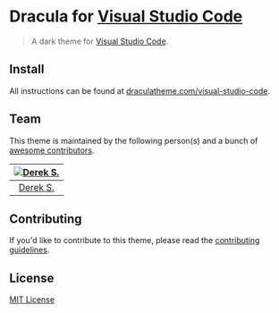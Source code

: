 # Dracula for [Visual Studio Code](http://code.visualstudio.com)

> A dark theme for [Visual Studio Code](http://code.visualstudio.com).

## Install

All instructions can be found at [draculatheme.com/visual-studio-code](https://draculatheme.com/visual-studio-code).

## Team

This theme is maintained by the following person(s) and a bunch of [awesome contributors](https://github.com/dracula/visual-studio-code/graphs/contributors).

[![Derek S.](https://avatars3.githubusercontent.com/u/5240018?v=3&s=70)](https://github.com/dsifford) |
:---: |
[Derek S.](https://github.com/dsifford) |

## Contributing

If you'd like to contribute to this theme, please read the [contributing guidelines](https://github.com/dracula/visual-studio-code/blob/master/./.github/CONTRIBUTING.md).

## License

[MIT License](https://github.com/dracula/visual-studio-code/blob/master/./LICENSE)

